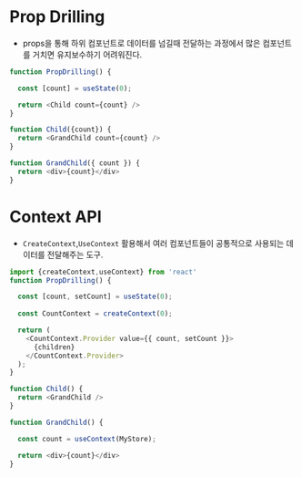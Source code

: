 # Prop Drilling 
- props을 통해 하위 컴포넌트로 데이터를 넘길때 전달하는 과정에서 많은 컴포넌트를 거치면 유지보수하기 어려워진다.

```js
function PropDrilling() {

  const [count] = useState(0);

  return <Child count={count} />
}

function Child({count}) {
  return <GrandChild count={count} />
}

function GrandChild({ count }) {
  return <div>{count}</div>
}
```

# Context API 
- `CreateContext`,`UseContext` 활용해서 여러 컴포넌트들이 공통적으로 사용되는 데이터를 전달해주는 도구.

```js
import {createContext,useContext} from 'react'
function PropDrilling() {

  const [count, setCount] = useState(0);
  
  const CountContext = createContext(0);

  return (
    <CountContext.Provider value={{ count, setCount }}>
      {children}
    </CountContext.Provider>
  );
}

function Child() {
  return <GrandChild />
}

function GrandChild() {

  const count = useContext(MyStore);

  return <div>{count}</div>
}
```